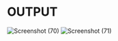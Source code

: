 # OUTPUT
![Screenshot (70)](https://github.com/aradhanayada/PW-assignment1-solution/assets/103102710/232f40fb-47d9-4242-8107-95ab29b7fc36)
![Screenshot (71)](https://github.com/aradhanayada/PW-assignment1-solution/assets/103102710/c8b99d2d-4050-440f-b861-0694de94b23c)
